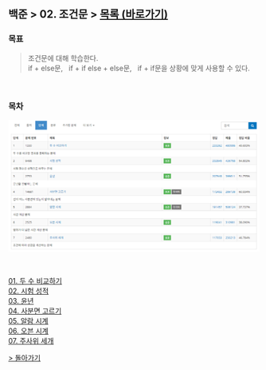 
## 백준 > 02. 조건문 > [목록 (바로가기)](https://www.acmicpc.net/step/4)

### 목표     
> 조건문에 대해 학습한다.    
> if + else문, &nbsp; if + if else + else문, &nbsp; if + if문을 상황에 맞게 사용할 수 있다.    

<br>

### 목차 

![02. 조건문 목차](00/A_Summary.png)

<br>  

[01. 두 수 비교하기](https://github.com/tjsp9830/Baekjoon/blob/main/02/01.%20%EB%91%90%20%EC%88%98%20%EB%B9%84%EA%B5%90%ED%95%98%EA%B8%B0.md)
<br>
[02. 시험 성적](https://github.com/tjsp9830/Baekjoon/blob/main/02/02.%20%EC%8B%9C%ED%97%98%20%EC%84%B1%EC%A0%81.md)
<br>
[03. 윤년](https://github.com/tjsp9830/Baekjoon/blob/main/02/03.%20%EC%9C%A4%EB%85%84.md)
<br>
[04. 사분면 고르기](https://github.com/tjsp9830/Baekjoon/blob/main/02/04.%20%EC%82%AC%EB%B6%84%EB%A9%B4%20%EA%B3%A0%EB%A5%B4%EA%B8%B0.md)
<br>
[05. 알람 시계](https://github.com/tjsp9830/Baekjoon/blob/main/02/05.%20%EC%95%8C%EB%9E%8C%20%EC%8B%9C%EA%B3%84.md)
<br>
[06. 오븐 시계](https://github.com/tjsp9830/Baekjoon/blob/main/02/06.%20%EC%98%A4%EB%B8%90%20%EC%8B%9C%EA%B3%84.md)
<br>
[07. 주사위 세개](https://github.com/tjsp9830/Baekjoon/blob/main/02/07.%20%EC%A3%BC%EC%82%AC%EC%9C%84%20%EC%84%B8%EA%B0%9C.md)
<br>

[> 돌아가기](https://github.com/tjsp9830/Baekjoon/tree/main/02)
<br>

